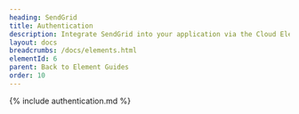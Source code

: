 ```yaml
---
heading: SendGrid
title: Authentication
description: Integrate SendGrid into your application via the Cloud Elements APIs.
layout: docs
breadcrumbs: /docs/elements.html
elementId: 6
parent: Back to Element Guides
order: 10
---
```


{% include authentication.md %}
